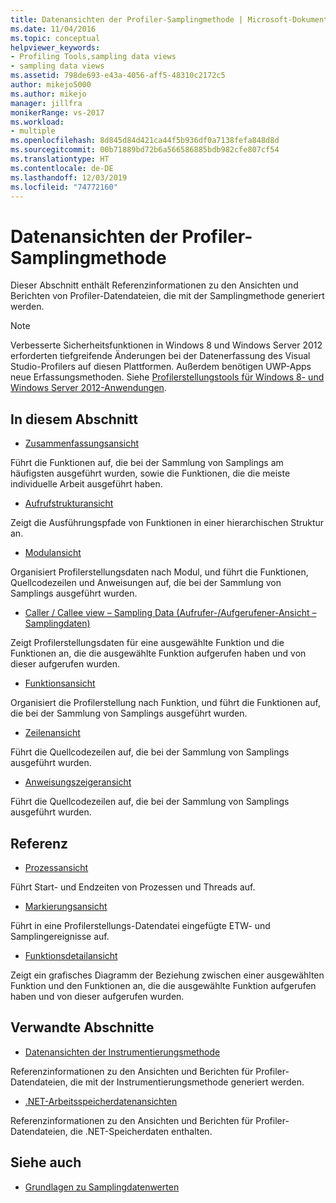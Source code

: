 ```yaml
---
title: Datenansichten der Profiler-Samplingmethode | Microsoft-Dokumentation
ms.date: 11/04/2016
ms.topic: conceptual
helpviewer_keywords:
- Profiling Tools,sampling data views
- sampling data views
ms.assetid: 798de693-e43a-4056-aff5-48310c2172c5
author: mikejo5000
ms.author: mikejo
manager: jillfra
monikerRange: vs-2017
ms.workload:
- multiple
ms.openlocfilehash: 8d845d84d421ca44f5b936df0a7138fefa848d8d
ms.sourcegitcommit: 00b71889bd72b6a566586885bdb982cfe807cf54
ms.translationtype: HT
ms.contentlocale: de-DE
ms.lasthandoff: 12/03/2019
ms.locfileid: "74772160"
---
```

# <a name="profiler-sampling-method-data-views"></a>Datenansichten der Profiler-Samplingmethode
Dieser Abschnitt enthält Referenzinformationen zu den Ansichten und Berichten von Profiler-Datendateien, die mit der Samplingmethode generiert werden.

> [!NOTE]
> Verbesserte Sicherheitsfunktionen in Windows 8 und Windows Server 2012 erforderten tiefgreifende Änderungen bei der Datenerfassung des Visual Studio-Profilers auf diesen Plattformen. Außerdem benötigen UWP-Apps neue Erfassungsmethoden. Siehe [Profilerstellungstools für Windows 8- und Windows Server 2012-Anwendungen](../profiling/performance-tools-on-windows-8-and-windows-server-2012-applications.md).

## <a name="in-this-section"></a>In diesem Abschnitt
- [Zusammenfassungsansicht](../profiling/summary-view-sampling-data.md)

 Führt die Funktionen auf, die bei der Sammlung von Samplings am häufigsten ausgeführt wurden, sowie die Funktionen, die die meiste individuelle Arbeit ausgeführt haben.

- [Aufrufstrukturansicht](../profiling/call-tree-view-sampling-data.md)

 Zeigt die Ausführungspfade von Funktionen in einer hierarchischen Struktur an.

- [Modulansicht](../profiling/modules-view-sampling-data.md)

 Organisiert Profilerstellungsdaten nach Modul, und führt die Funktionen, Quellcodezeilen und Anweisungen auf, die bei der Sammlung von Samplings ausgeführt wurden.

- [Caller / Callee view – Sampling Data (Aufrufer-/Aufgerufener-Ansicht – Samplingdaten)](../profiling/caller-callee-view-sampling-data.md)

 Zeigt Profilerstellungsdaten für eine ausgewählte Funktion und die Funktionen an, die die ausgewählte Funktion aufgerufen haben und von dieser aufgerufen wurden.

- [Funktionsansicht](../profiling/functions-view-sampling-data.md)

 Organisiert die Profilerstellung nach Funktion, und führt die Funktionen auf, die bei der Sammlung von Samplings ausgeführt wurden.

- [Zeilenansicht](../profiling/lines-view-sampling-data.md)

 Führt die Quellcodezeilen auf, die bei der Sammlung von Samplings ausgeführt wurden.

- [Anweisungszeigeransicht](../profiling/instruction-pointers-ips-view-sampling-data.md)

 Führt die Quellcodezeilen auf, die bei der Sammlung von Samplings ausgeführt wurden.

## <a name="reference"></a>Referenz
- [Prozessansicht](../profiling/process-view.md)

 Führt Start- und Endzeiten von Prozessen und Threads auf.

- [Markierungsansicht](../profiling/marks-view.md)

 Führt in eine Profilerstellungs-Datendatei eingefügte ETW- und Samplingereignisse auf.

- [Funktionsdetailansicht](../profiling/function-details-view.md)

 Zeigt ein grafisches Diagramm der Beziehung zwischen einer ausgewählten Funktion und den Funktionen an, die die ausgewählte Funktion aufgerufen haben und von dieser aufgerufen wurden.

## <a name="related-sections"></a>Verwandte Abschnitte
- [Datenansichten der Instrumentierungsmethode](../profiling/instrumentation-method-data-views.md)

 Referenzinformationen zu den Ansichten und Berichten für Profiler-Datendateien, die mit der Instrumentierungsmethode generiert werden.

- [.NET-Arbeitsspeicherdatenansichten](../profiling/dotnet-memory-data-views.md)

 Referenzinformationen zu den Ansichten und Berichten für Profiler-Datendateien, die .NET-Speicherdaten enthalten.

## <a name="see-also"></a>Siehe auch
- [Grundlagen zu Samplingdatenwerten](../profiling/understanding-sampling-data-values.md)
